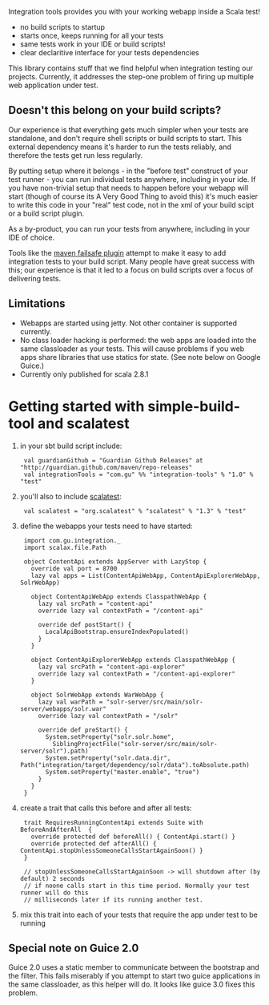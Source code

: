 Integration tools provides you with your working webapp inside a Scala test!

- no build scripts to startup
- starts once, keeps running for all your tests
- same tests work in your IDE or build scripts!
- clear declaritive interface for your tests dependencies

This library contains stuff that we find helpful when integration testing
our projects. Currently, it addresses the step-one problem of firing up
multiple web application under test.



Doesn't this belong on your build scripts?
------------------------------------------

Our experience is that everything gets much simpler when your tests are
standalone, and don't require shell scripts or build scripts to start.
This external dependency means it's harder to run the tests reliably,
and therefore the tests get run less regularly.

By putting setup where it belongs - in the "before test" construct of your
test runner - you can run individual tests anywhere, including in your ide.
If you have non-trivial setup that needs to happen before your webapp will start
(though of course its A Very Good Thing to avoid this) it's much easier to
write this code in your "real" test code, not in the xml of your build scipt
or a build script plugin.

As a by-product, you can run your tests from anywhere, including in your
IDE of choice.

Tools like the [maven failsafe plugin](http://maven.apache.org/plugins/maven-failsafe-plugin/)
attempt to make it easy to add integration tests to your build script. Many 
people have great success with this; our experience is that it led to a focus
on build scripts over a focus of delivering tests.

Limitations
-----------

  * Webapps are started using jetty. Not other container is supported currently.
  * No class loader hacking is performed: the web apps are loaded into the same classloader
as your tests. This will cause problems if you web apps share libraries that use
statics for state. (See note below on Google Guice.)
  * Currently only published for scala 2.8.1

Getting started with simple-build-tool and scalatest
====================================================

1. in your sbt build script include:

        val guardianGithub = "Guardian Github Releases" at "http://guardian.github.com/maven/repo-releases"
        val integrationTools = "com.gu" %% "integration-tools" % "1.0" % "test"
    
2. you'll also to include [scalatest](http://www.scalatest.org):

        val scalatest = "org.scalatest" % "scalatest" % "1.3" % "test"

3. define the webapps your tests need to have started:

        import com.gu.integration._
        import scalax.file.Path

        object ContentApi extends AppServer with LazyStop {
          override val port = 8700
          lazy val apps = List(ContentApiWebApp, ContentApiExplorerWebApp, SolrWebApp)

          object ContentApiWebApp extends ClasspathWebApp {
            lazy val srcPath = "content-api"
            override lazy val contextPath = "/content-api"

            override def postStart() {
              LocalApiBootstrap.ensureIndexPopulated()
            }
          }

          object ContentApiExplorerWebApp extends ClasspathWebApp {
            lazy val srcPath = "content-api-explorer"
            override lazy val contextPath = "/content-api-explorer"
          }

          object SolrWebApp extends WarWebApp {
            lazy val warPath = "solr-server/src/main/solr-server/webapps/solr.war"
            override lazy val contextPath = "/solr"

            override def preStart() {
              System.setProperty("solr.solr.home",
                SiblingProjectFile("solr-server/src/main/solr-server/solr").path)
              System.setProperty("solr.data.dir", Path("integration/target/dependency/solr/data").toAbsolute.path)
              System.setProperty("master.enable", "true")
            }
          }
        }

4. create a trait that calls this before and after all tests:

        trait RequiresRunningContentApi extends Suite with BeforeAndAfterAll  {
          override protected def beforeAll() { ContentApi.start() }
          override protected def afterAll() { ContentApi.stopUnlessSomeoneCallsStartAgainSoon() }
        }

        // stopUnlessSomeoneCallsStartAgainSoon -> will shutdown after (by default) 2 seconds
        // if noone calls start in this time period. Normally your test runner will do this
        // milliseconds later if its running another test.

5. mix this trait into each of your tests that require the app under test to be running


Special note on Guice 2.0
-------------------------

Guice 2.0 uses a static member to communicate between the bootstrap and
the filter. This fails miserably if you attempt to start two guice applications
in the same classloader, as this helper will do. It looks like guice 3.0
fixes this problem.
